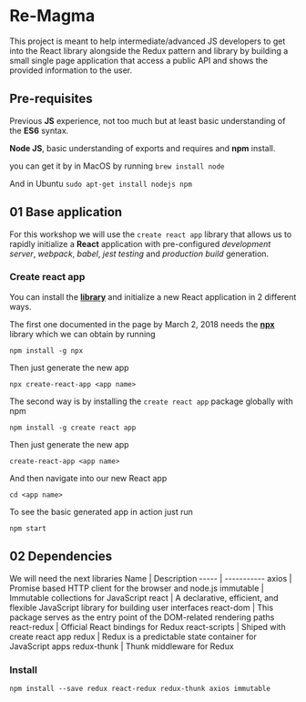 # Re-Magma

This project is meant to help intermediate/advanced JS developers to get into the React library alongside the Redux pattern and library by building a small single page application that access a public API and shows the provided information to the user.

## Pre-requisites
Previous **JS** experience, not too much but at least basic understanding of the **ES6** syntax.

**Node JS**, basic understanding of exports and requires and **npm** install.

you can get it by in MacOS by running
```brew install node```

And in Ubuntu
```sudo apt-get install nodejs npm``` 

## 01 Base application

For this workshop we will use the ```create react app``` library that allows us to rapidly initialize a **React** application with pre-configured *development server*, *webpack*, *babel*, *jest testing* and *production build* generation.

### Create react app

You can install the **[library](https://github.com/facebook/create-react-app)** and initialize a new React application in 2 different ways.

The first one documented in the page by March 2, 2018 needs the **[npx](https://github.com/zkat/npx)** library which we can obtain by running

```npm install -g npx```

Then just generate the new app

```npx create-react-app <app name>```

The second way is by installing the ```create react app``` package globally with npm

```npm install -g create react app```

Then just generate the new app

```create-react-app <app name>```

And then navigate into our new React app

```cd <app name>```

To see the basic generated app in action just run

```npm start```

## 02 Dependencies

We will need the next libraries
Name | Description
----- | -----------
axios | Promise based HTTP client for the browser and node.js
immutable | Immutable collections for JavaScript
react | A declarative, efficient, and flexible JavaScript library for building user interfaces
react-dom | This package serves as the entry point of the DOM-related rendering paths
react-redux | Official React bindings for Redux
react-scripts | Shiped with create react app
redux | Redux is a predictable state container for JavaScript apps
redux-thunk | Thunk middleware for Redux

### Install

```npm install --save redux react-redux redux-thunk axios immutable```

